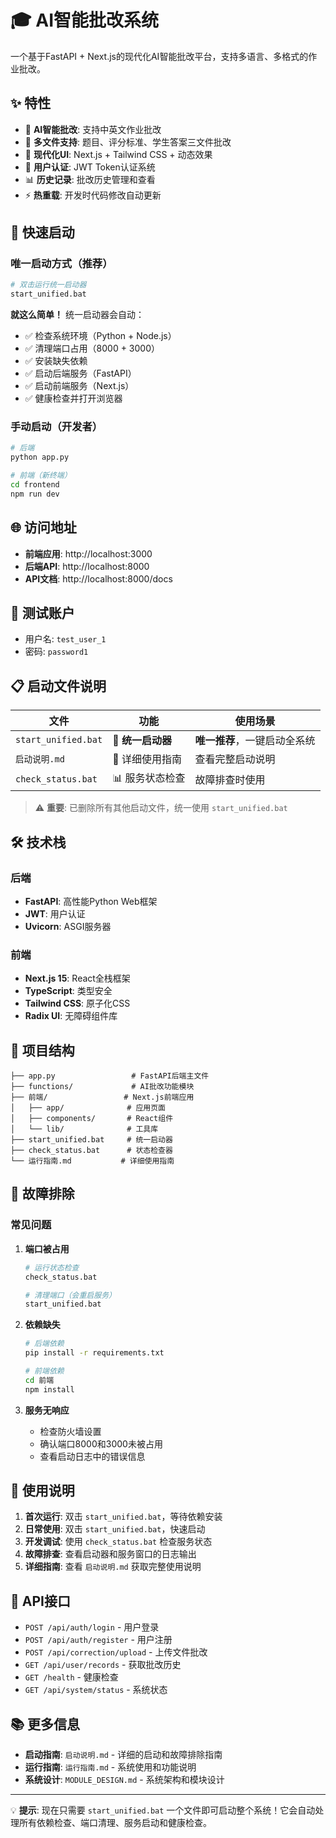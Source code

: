# 🎓 AI智能批改系统

一个基于FastAPI + Next.js的现代化AI智能批改平台，支持多语言、多格式的作业批改。

## ✨ 特性

- 🤖 **AI智能批改**: 支持中英文作业批改
- 📁 **多文件支持**: 题目、评分标准、学生答案三文件批改
- 🎨 **现代化UI**: Next.js + Tailwind CSS + 动态效果
- 🔐 **用户认证**: JWT Token认证系统
- 📊 **历史记录**: 批改历史管理和查看
- ⚡ **热重载**: 开发时代码修改自动更新

## 🚀 快速启动

### 唯一启动方式（推荐）
```bash
# 双击运行统一启动器
start_unified.bat
```

**就这么简单！** 统一启动器会自动：
- ✅ 检查系统环境（Python + Node.js）
- ✅ 清理端口占用（8000 + 3000）
- ✅ 安装缺失依赖
- ✅ 启动后端服务（FastAPI）
- ✅ 启动前端服务（Next.js）
- ✅ 健康检查并打开浏览器

### 手动启动（开发者）
```bash
# 后端
python app.py

# 前端（新终端）
cd frontend
npm run dev
```

## 🌐 访问地址

- **前端应用**: http://localhost:3000
- **后端API**: http://localhost:8000
- **API文档**: http://localhost:8000/docs

## 🔑 测试账户

- 用户名: `test_user_1`
- 密码: `password1`

## 📋 启动文件说明

| 文件 | 功能 | 使用场景 |
|------|------|----------|
| `start_unified.bat` | 🚀 **统一启动器** | **唯一推荐**，一键启动全系统 |
| `启动说明.md` | 📖 详细使用指南 | 查看完整启动说明 |
| `check_status.bat` | 📊 服务状态检查 | 故障排查时使用 |

> ⚠️ **重要**: 已删除所有其他启动文件，统一使用 `start_unified.bat`

## 🛠️ 技术栈

### 后端
- **FastAPI**: 高性能Python Web框架
- **JWT**: 用户认证
- **Uvicorn**: ASGI服务器

### 前端
- **Next.js 15**: React全栈框架
- **TypeScript**: 类型安全
- **Tailwind CSS**: 原子化CSS
- **Radix UI**: 无障碍组件库

## 📁 项目结构

```
├── app.py                 # FastAPI后端主文件
├── functions/             # AI批改功能模块
├── 前端/                 # Next.js前端应用
│   ├── app/              # 应用页面
│   ├── components/       # React组件
│   └── lib/              # 工具库
├── start_unified.bat     # 统一启动器
├── check_status.bat      # 状态检查器
└── 运行指南.md           # 详细使用指南
```

## 🔧 故障排除

### 常见问题

1. **端口被占用**
   ```bash
   # 运行状态检查
   check_status.bat
   
   # 清理端口（会重启服务）
   start_unified.bat
   ```

2. **依赖缺失**
   ```bash
   # 后端依赖
   pip install -r requirements.txt
   
   # 前端依赖
   cd 前端
   npm install
   ```

3. **服务无响应**
   - 检查防火墙设置
   - 确认端口8000和3000未被占用
   - 查看启动日志中的错误信息

## 📝 使用说明

1. **首次运行**: 双击 `start_unified.bat`，等待依赖安装
2. **日常使用**: 双击 `start_unified.bat`，快速启动
3. **开发调试**: 使用 `check_status.bat` 检查服务状态
4. **故障排查**: 查看启动器和服务窗口的日志输出
5. **详细指南**: 查看 `启动说明.md` 获取完整使用说明

## 🎯 API接口

- `POST /api/auth/login` - 用户登录
- `POST /api/auth/register` - 用户注册
- `POST /api/correction/upload` - 上传文件批改
- `GET /api/user/records` - 获取批改历史
- `GET /health` - 健康检查
- `GET /api/system/status` - 系统状态

## 📚 更多信息

- **启动指南**: `启动说明.md` - 详细的启动和故障排除指南
- **运行指南**: `运行指南.md` - 系统使用和功能说明
- **系统设计**: `MODULE_DESIGN.md` - 系统架构和模块设计

---

💡 **提示**: 现在只需要 `start_unified.bat` 一个文件即可启动整个系统！它会自动处理所有依赖检查、端口清理、服务启动和健康检查。 